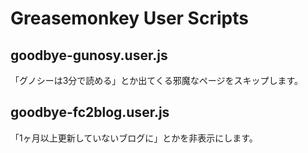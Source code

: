 # Greasemonkey User Scripts

## goodbye-gunosy.user.js

「グノシーは3分で読める」とか出てくる邪魔なページをスキップします。

## goodbye-fc2blog.user.js

「1ヶ月以上更新していないブログに」とかを非表示にします。

